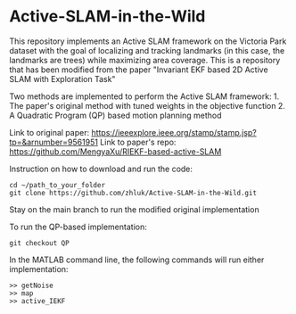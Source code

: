 # Active-SLAM-in-the-Wild

This repository implements an Active SLAM framework on the Victoria Park dataset with the goal of localizing and tracking landmarks (in this case, the landmarks are trees) while maximizing area coverage. This is a repository that has been modified from the paper "Invariant EKF based 2D Active SLAM with Exploration Task"

Two methods are implemented to perform the Active SLAM framework: 
    1. The paper's original method with tuned weights in the objective function 
    2. A Quadratic Program (QP) based motion planning method 

Link to original paper: https://ieeexplore.ieee.org/stamp/stamp.jsp?tp=&arnumber=9561951
Link to paper's repo: https://github.com/MengyaXu/RIEKF-based-active-SLAM

Instruction on how to download and run the code:

    cd ~/path_to_your_folder
    git clone https://github.com/zhluk/Active-SLAM-in-the-Wild.git

Stay on the main branch to run the modified original implementation 

To run the QP-based implementation:

    git checkout QP

In the MATLAB command line, the following commands will run either implementation:

    >> getNoise
    >> map
    >> active_IEKF
